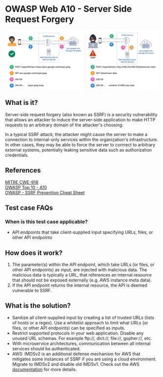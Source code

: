 # OWASP Web A10 - Server Side Request Forgery
![SSRF](../../assets/SSRF.svg)

## What is it?
Server-side request forgery (also known as SSRF) is a security vulnerability that allows an attacker to induce the server-side application to make HTTP requests to an arbitrary domain of the attacker's choosing.

In a typical SSRF attack, the attacker might cause the server to make a connection to internal-only services within the organization's infrastructure. In other cases, they may be able to force the server to connect to arbitrary external systems, potentially leaking sensitive data such as authorization credentials.

## References
[MITRE CWE-918](https://cwe.mitre.org/data/definitions/918.html)  
[OWASP Top 10 - A10](https://owasp.org/Top10/A10_2021-Server-Side_Request_Forgery_%28SSRF%29/)   
[OWASP - SSRF Prevention Cheat Sheet](https://cheatsheetseries.owasp.org/cheatsheets/Server_Side_Request_Forgery_Prevention_Cheat_Sheet.html)

## Test case FAQs
### When is this test case applicable?
* API endpoints that take client-supplied input specifying URLs, files, or other API endpoints


## How does it work?
1. The parameter(s) within the API endpoint, which take URLs (or files, or other API endpoints) as input, are injected with malicious data. The malicious data is typically a URL, that references an internal resource that should not be exposed externally (e.g. AWS instance meta data).
2. If the API endpoint returns the internal resource, the API is deemed vulnerable to SSRF.

## What is the solution?
* Sanitize all client-supplied input by creating a list of trusted URLs (lists of hosts or a regex). Use a whitelist approach to limit what URLs (or files, or other API endpoints) can be specified as inputs.
* Restrict supported protocols in your web application. Disable any unused URL schemas. For example ftp://, dict://, file://, gopher://, etc.
* With microservice architectures, communication between all internal services should be authenticated.
* AWS: IMDSv2 is an additional defense mechanism for AWS that mitigates some instances of SSRF if you are using a cloud environment. Migrate to IMDSv2 and disable old IMDSv1. Check out the AWS [documentation](https://docs.aws.amazon.com/AWSEC2/latest/UserGuide/configuring-instance-metadata-service.html) for more details.